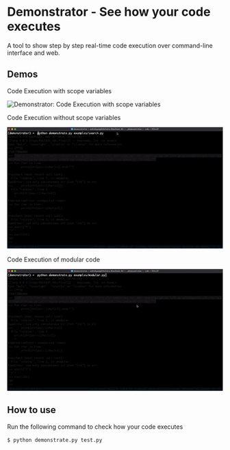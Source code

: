 # Demonstrator - See how your code executes

A tool to show step by step real-time code execution over command-line interface and web.

## Demos

Code Execution with scope variables

![Demonstrator: Code Execution with scope variables ](demo/demo.gif)

Code Execution without scope variables

![Demonstrator: Code Execution without scope variables](demo/demo1.gif)

Code Execution of modular code

![Demonstrator: Code Execution without scope variables](demo/demo2.gif)

## How to use

Run the following command to check how your code executes

```bash
$ python demonstrate.py test.py
``` 